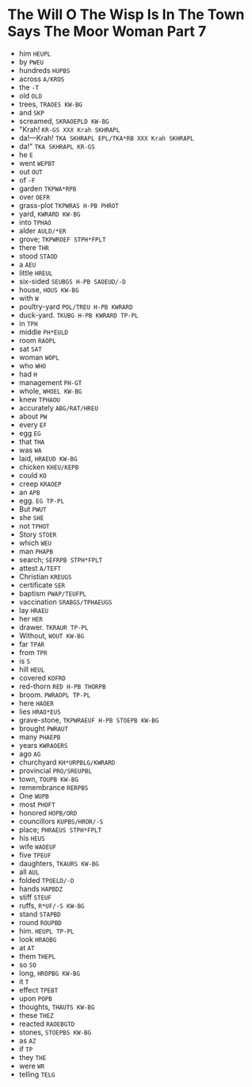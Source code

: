 # The Will O The Wisp Is In The Town Says The Moor Woman Part 7

* him `HEUPL`
* by `PWEU`
* hundreds `HUPBS`
* across `A/KROS`
* the `-T`
* old `OLD`
* trees, `TRAOES KW-BG`
* and `SKP`
* screamed, `SKRAOEPLD KW-BG`
* "Krah! `KR-GS XXX Krah SKHRAPL`
* da!—Krah! `TKA SKHRAPL EPL/TKA*RB XXX Krah SKHRAPL`
* da!" `TKA SKHRAPL KR-GS`
* he `E`
* went `WEPBT`
* out `OUT`
* of `-F`
* garden `TKPWA*RPB`
* over `OEFR`
* grass-plot `TKPWRAS H-PB PHROT`
* yard, `KWRARD KW-BG`
* into `TPHAO`
* alder `AULD/*ER`
* grove; `TKPWROEF STPH*FPLT`
* there `THR`
* stood `STAOD`
* a `AEU`
* little `HREUL`
* six-sided `SEUBGS H-PB SAOEUD/-D`
* house, `HOUS KW-BG`
* with `W`
* poultry-yard `POL/TREU H-PB KWRARD`
* duck-yard. `TKUBG H-PB KWRARD TP-PL`
* in `TPH`
* middle `PH*EULD`
* room `RAOPL`
* sat `SAT`
* woman `WOPL`
* who `WHO`
* had `H`
* management `PH-GT`
* whole, `WHOEL KW-BG`
* knew `TPHAOU`
* accurately `ABG/RAT/HREU`
* about `PW`
* every `EF`
* egg `EG`
* that `THA`
* was `WA`
* laid, `HRAEUD KW-BG`
* chicken `KHEU/KEPB`
* could `KO`
* creep `KRAOEP`
* an `APB`
* egg. `EG TP-PL`
* But `PWUT`
* she `SHE`
* not `TPHOT`
* Story `STOER`
* which `WEU`
* man `PHAPB`
* search; `SEFRPB STPH*FPLT`
* attest `A/TEFT`
* Christian `KREUGS`
* certificate `SER`
* baptism `PWAP/TEUFPL`
* vaccination `SRABGS/TPHAEUGS`
* lay `HRAEU`
* her `HER`
* drawer. `TKRAUR TP-PL`
* Without, `WOUT KW-BG`
* far `TPAR`
* from `TPR`
* is `S`
* hill `HEUL`
* covered `KOFRD`
* red-thorn `RED H-PB THORPB`
* broom. `PWRAOPL TP-PL`
* here `HAOER`
* lies `HRAO*EUS`
* grave-stone, `TKPWRAEUF H-PB STOEPB KW-BG`
* brought `PWRAUT`
* many `PHAEPB`
* years `KWRAOERS`
* ago `AG`
* churchyard `KH*URPBLG/KWRARD`
* provincial `PRO/SREUPBL`
* town, `TOUPB KW-BG`
* remembrance `RERPBS`
* One `WUPB`
* most `PHOFT`
* honored `HOPB/ORD`
* councillors `KUPBS/HROR/-S`
* place; `PHRAEUS STPH*FPLT`
* his `HEUS`
* wife `WAOEUF`
* five `TPEUF`
* daughters, `TKAURS KW-BG`
* all `AUL`
* folded `TPOELD/-D`
* hands `HAPBDZ`
* stiff `STEUF`
* ruffs, `R*UF/-S KW-BG`
* stand `STAPBD`
* round `ROUPBD`
* him. `HEUPL TP-PL`
* look `HRAOBG`
* at `AT`
* them `THEPL`
* so `SO`
* long, `HROPBG KW-BG`
* it `T`
* effect `TPEBT`
* upon `POPB`
* thoughts, `THAUTS KW-BG`
* these `THEZ`
* reacted `RAOEBGTD`
* stones, `STOEPBS KW-BG`
* as `AZ`
* if `TP`
* they `THE`
* were `WR`
* telling `TELG`
